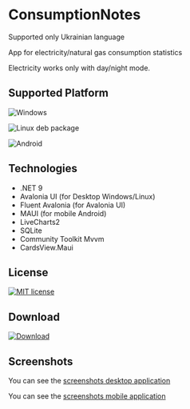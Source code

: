# ConsumptionNotes

Supported only Ukrainian language

App for electricity/natural gas consumption statistics

Electricity works only with day/night mode.

## Supported Platform
![Windows](https://img.shields.io/badge/Windows-0078D6?style=for-the-badge&logo=windows&logoColor=white)

![Linux](https://img.shields.io/badge/Linux-FCC624?style=for-the-badge&logo=linux&logoColor=black) deb package

![Android](https://img.shields.io/badge/Android-3DDC84?style=for-the-badge&logo=android&logoColor=white)

## Technologies
- .NET 9
- Avalonia UI (for Desktop Windows/Linux)
- Fluent Avalonia (for Avalonia UI)
- MAUI (for mobile Android)
- LiveCharts2
- SQLite
- Community Toolkit Mvvm
- CardsView.Maui

## License
[![MIT license](https://img.shields.io/badge/License-MIT-green.svg)](https://github.com/VitaliiVoitovych/ConsumptionNotes/blob/master/LICENSE.txt)

## Download
[![Download](https://img.shields.io/badge/Download-238636)](https://github.com/VitaliiVoitovych/ConsumptionNotes/releases)

## Screenshots
You can see the [screenshots desktop application](/Screenshots/Desktop/Screenshots.md)

You can see the [screenshots mobile application](/Screenshots/Mobile/Screenshots.md)